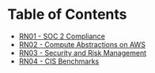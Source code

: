# Table of Contents

- [RN01 - SOC 2 Compliance](class01.md)
- [RN02 - Compute Abstractions on AWS](class02.md)
- [RN03 - Security and Risk Management](class03.md)
- [RN04 - CIS Benchmarks](class04.md)